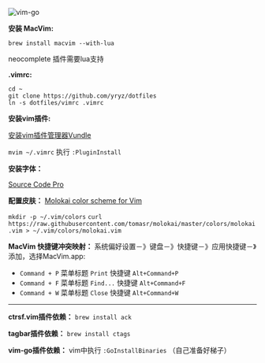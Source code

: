 ![vim-go](https://github.com/yryz/dotfiles/raw/master/screenshots/vim-go.png)

**安装 MacVim:**

`brew install macvim --with-lua`

neocomplete 插件需要lua支持

**.vimrc:**

```
cd ~
git clone https://github.com/yryz/dotfiles
ln -s dotfiles/vimrc .vimrc

```

**安装vim插件:**

[安装vim插件管理器Vundle](https://github.com/VundleVim/Vundle.vim)

`mvim ~/.vimrc` 执行 `:PluginInstall`


**安装字体：**

[Source Code Pro](https://github.com/adobe-fonts/source-code-pro)

**配置皮肤：**
[Molokai color scheme for Vim](https://github.com/tomasr/molokai)

`mkdir -p ~/.vim/colors`
`curl https://raw.githubusercontent.com/tomasr/molokai/master/colors/molokai.vim > ~/.vim/colors/molokai.vim`

**MacVim 快捷键冲突映射：**
系统偏好设置－》键盘－》快捷键－》应用快捷键－》添加，选择MacVim.app:

- `Command + P` 菜单标题 `Print` 快捷键 `Alt+Command+P`
- `Command + F` 菜单标题 `Find...` 快捷键 `Alt+Command+F`
- `Command + W` 菜单标题 `Close` 快捷键 `Alt+Command+W`

---
**ctrsf.vim插件依赖：** 
`brew install ack`

**tagbar插件依赖：** 
`brew install ctags`

**vim-go插件依赖：**
vim中执行 `:GoInstallBinaries` （自己准备好梯子）

